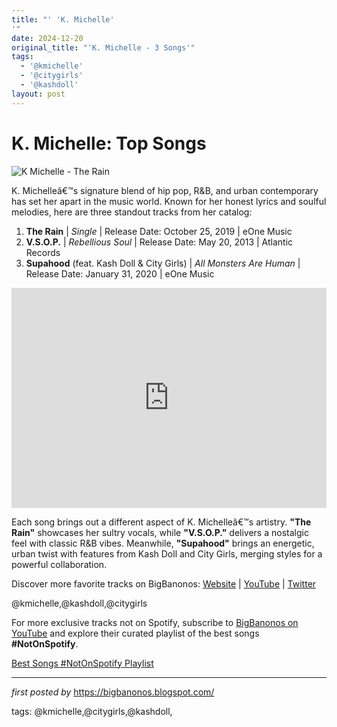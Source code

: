 ```yaml
---
title: "' 'K. Michelle'
'"
date: 2024-12-20
original_title: "'K. Michelle - 3 Songs'"
tags:
  - '@kmichelle'
  - '@citygirls'
  - '@kashdoll'
layout: post
---
```

<h1>K. Michelle: Top Songs</h1>
<img src="https://i.ytimg.com/vi/OD5x9MrNVJk/maxresdefault.jpg" alt="K Michelle - The Rain"> <p>K. Michelleâ€™s signature blend of hip pop, R&B, and urban contemporary has set her apart in the music world. Known for her honest lyrics and soulful melodies, here are three standout tracks from her catalog:</p> <ol> <li><strong>The Rain</strong> | <em>Single</em> | Release Date: October 25, 2019 | eOne Music</li> <li><strong>V.S.O.P.</strong> | <em>Rebellious Soul</em> | Release Date: May 20, 2013 | Atlantic Records</li> <li><strong>Supahood</strong> (feat. Kash Doll & City Girls) | <em>All Monsters Are Human</em> | Release Date: January 31, 2020 | eOne Music</li>
</ol> <div> <iframe src="https://open.spotify.com/embed/playlist/7ri5a2lur5y7ZkIyhRg84x?utm_source=generator" width="100%" height="352" frameBorder="0" allowfullscreen="" allow="autoplay; clipboard-write; encrypted-media; fullscreen; picture-in-picture" loading="lazy"></iframe>
</div> <p>Each song brings out a different aspect of K. Michelleâ€™s artistry. <strong>"The Rain"</strong> showcases her sultry vocals, while <strong>"V.S.O.P."</strong> delivers a nostalgic feel with classic R&B vibes. Meanwhile, <strong>"Supahood"</strong> brings an energetic, urban twist with features from Kash Doll and City Girls, merging styles for a powerful collaboration.</p> <div> <p>Discover more favorite tracks on BigBanonos: <a href="https://bigbanonos.blogspot.com/">Website</a> | <a href="https://www.youtube.com/@BigBanonos">YouTube</a> | <a href="https://x.com/bigbanonos">Twitter</a></p>
</div> <!-- Tags -->
<p>@kmichelle,@kashdoll,@citygirls</p>


<!--Subscribe and Playlist Links-->
<div>
    <p>For more exclusive tracks not on Spotify, subscribe to <a href="https://www.youtube.com/@BigBanonos" target="_blank">BigBanonos on YouTube</a> and explore their curated playlist of the best songs <strong>#NotOnSpotify</strong>.</p>
    <p><a href="https://www.youtube.com/playlist?list=PLtuNtuTatqI0kFahUCbtbfenC_ET5O_tr" target="_blank">Best Songs #NotOnSpotify Playlist<br /></a></p></div>

<hr />

<p><em>first posted by</em> <a href="https://bigbanonos.blogspot.com/" rel="noopener" target="_new">https://bigbanonos.blogspot.com/</a></p>

<p>tags: @kmichelle,@citygirls,@kashdoll,</p>
